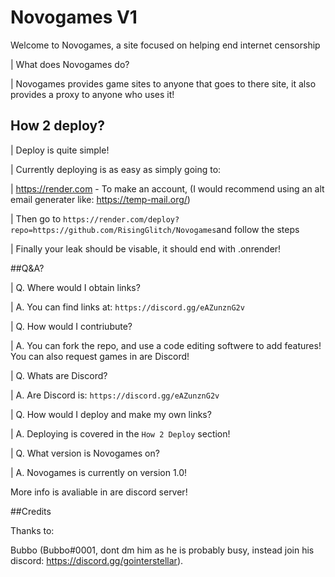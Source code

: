 # Novogames V1

Welcome to Novogames, a site focused on helping end internet censorship

| What does Novogames do?

| Novogames provides game sites to anyone that goes to there site, it also provides a proxy to anyone who uses it!

## How 2 deploy?

| Deploy is quite simple! 

| Currently deploying is as easy as simply going to:

| https://render.com - To make an account, (I would recommend using an alt email generater like: https://temp-mail.org/)

| Then go to `https://render.com/deploy?repo=https://github.com/RisingGlitch/Novogames`and follow the steps

| Finally your leak should be visable, it should end with .onrender!

##Q&A?

| Q. Where would I obtain links?

| A. You can find links at: `https://discord.gg/eAZunznG2v`

| Q. How would I contriubute? 

| A. You can fork the repo, and use a code editing softwere to add features! You can also request games in are Discord!

| Q. Whats are Discord?

| A. Are Discord is: `https://discord.gg/eAZunznG2v`

| Q. How would I deploy and make my own links?

| A. Deploying is covered in the `How 2 Deploy` section!

| Q. What version is Novogames on?

| A. Novogames is currently on version 1.0!

More info is avaliable in are discord server!

##Credits

Thanks to:

Bubbo (Bubbo#0001, dont dm him as he is probably busy, instead join his discord: https://discord.gg/gointerstellar).
